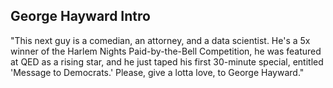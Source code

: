 ## George Hayward Intro

"This next guy is a comedian, an attorney, and a data scientist. He's a 5x winner of the Harlem Nights Paid-by-the-Bell Competition, he was featured at QED as a rising star, and he just taped his first 30-minute special, entitled 'Message to Democrats.' Please, give a lotta love, to George Hayward."